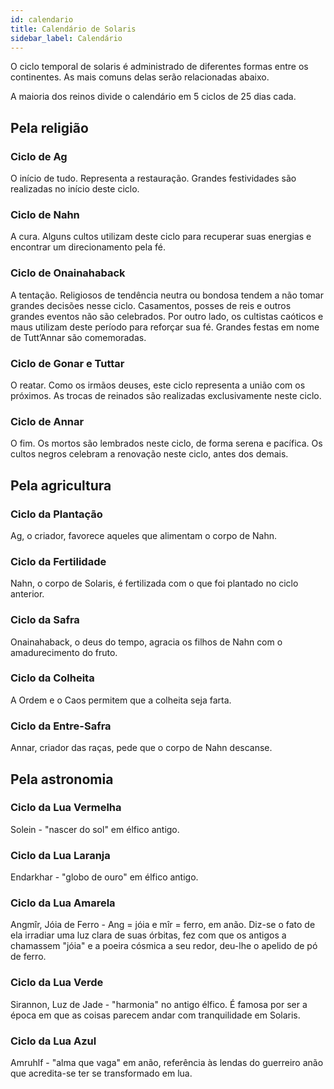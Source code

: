 ```yaml
---
id: calendario
title: Calendário de Solaris
sidebar_label: Calendário
---
```

O ciclo temporal de solaris é administrado de diferentes formas entre os continentes. As mais comuns delas serão relacionadas abaixo.

A maioria dos reinos divide o calendário em 5 ciclos de 25 dias cada.

## Pela religião

### Ciclo de Ag
O início de tudo. Representa a restauração. Grandes festividades são realizadas no início deste ciclo.

### Ciclo de Nahn
A cura. Alguns cultos utilizam deste ciclo para recuperar suas energias e encontrar um direcionamento pela fé.

### Ciclo de Onainahaback
A tentação. Religiosos de tendência neutra ou bondosa tendem a não tomar grandes decisões nesse ciclo. Casamentos, posses de reis e outros grandes eventos não são celebrados. Por outro lado, os cultistas caóticos e maus utilizam deste período para reforçar sua fé. Grandes festas em nome de Tutt’Annar são comemoradas.

### Ciclo de Gonar e Tuttar
O reatar. Como os irmãos deuses, este ciclo representa a união com os próximos. As trocas de reinados são realizadas exclusivamente neste ciclo.

### Ciclo de Annar
O fim. Os mortos são lembrados neste ciclo, de forma serena e pacífica. Os cultos negros celebram a renovação neste ciclo, antes dos demais.

## Pela agricultura

### Ciclo da Plantação
Ag, o criador, favorece aqueles que alimentam o corpo de Nahn.

### Ciclo da Fertilidade
Nahn, o corpo de Solaris, é fertilizada com o que foi plantado no ciclo anterior.

### Ciclo da Safra
Onainahaback, o deus do tempo, agracia os filhos de Nahn com o amadurecimento do fruto.

### Ciclo da Colheita
A Ordem e o Caos permitem que a colheita seja farta.

### Ciclo da Entre-Safra
Annar, criador das raças, pede que o corpo de Nahn descanse.

## Pela astronomia

### Ciclo da Lua Vermelha
Solein - "nascer do sol" em élfico antigo.

### Ciclo da Lua Laranja
Endarkhar - "globo de ouro" em élfico antigo.

### Ciclo da Lua Amarela
Angmîr, Jóia de Ferro - Ang = jóia e mîr = ferro, em anão. Diz-se o fato de ela irradiar uma luz clara de suas órbitas, fez com que os antigos a chamassem "jóia" e a poeira cósmica a seu redor, deu-lhe o apelido de pó de ferro.

### Ciclo da Lua Verde
Sirannon, Luz de Jade - "harmonia" no antigo élfico. É famosa por ser a época em que as coisas parecem andar com tranquilidade em Solaris.

### Ciclo da Lua Azul
Amruhlf - "alma que vaga" em anão, referência às lendas do guerreiro anão que acredita-se ter se transformado em lua.